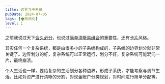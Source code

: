 ```yaml
---
title: 边界与子系统
pubDate: 2024-07-05
tags: [🌪️系统化]
level: 1
---
```


之前我说过天下[合久必分](/xyy/20240630e)，也说过[简单清晰易组合](/xyy/20240703a)的重要性，还有[卡片](/xyy/20240625)风格。

其实任何一个复杂系统，都是由很多小的子系统构成的，子系统的边界划分就非常关键了。边界划分的好，复杂系统可以正常运行，划分不好，复杂系统可能混沌一片，最终崩溃。

个人生活也一样，要给复杂的生活划分各种边界，形成子系统，才能考察与调节生活。比如对资产进行清晰的分割，对现金账户分类规划，对时间进行简单分配等。
